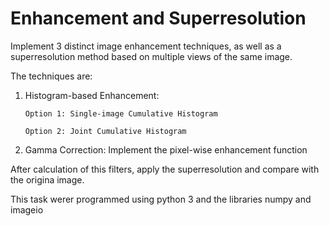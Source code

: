 # Enhancement and Superresolution


Implement 3 distinct image enhancement techniques, as well as a superresolution method based on multiple views of the same image.

The techniques are:

1. Histogram-based Enhancement:

       Option 1: Single-image Cumulative Histogram 

       Option 2: Joint Cumulative Histogram

2. Gamma Correction: Implement the pixel-wise enhancement
function

After calculation of this filters, apply the superresolution and compare with the origina image.

This task werer programmed using  python 3 and the libraries numpy and imageio

